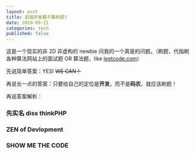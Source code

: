 ```yaml
---
layout: post
title: 前端开发要不要刷题?
date: 2019-09-21
categories: tech
published: false
---
```


这是一个现实的非 2D 非虚构的 newbie 问我的一个真是的问题。（刷题，代指刷各种算法网站上的面试题 OR 算法题，like [leetcode.com](https://leetcode.com/)）

先说简单答案：YES! <del>WE CAN！</del>

再说长一点的答案：只要给自己的定位是**开发**，而不是**码农**，就应该刷题！

再说答案解析：

### 先实名 diss thinkPHP

### ZEN of Devlopment

### SHOW ME THE CODE
